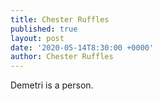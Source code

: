 ```yaml
---
title: Chester Ruffles
published: true
layout: post
date: '2020-05-14T8:30:00 +0000'
author: Chester Ruffles
---
```


Demetri is a person.
